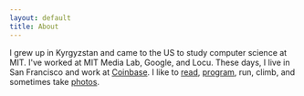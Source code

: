 ```yaml
---
layout: default
title: About
---
```


I grew up in Kyrgyzstan and came to the US to study computer science at MIT. I've worked at MIT Media Lab, Google, and Locu. These days, I live in San Francisco and work at <a href='https://coinbase.com/' target='_blank'>Coinbase</a>. I like to [read](/books), <a href='https:/github.com/maksim-s' target='_blank'>program</a>, run, climb, and sometimes take [photos](http://photography.maksim.ms/).

